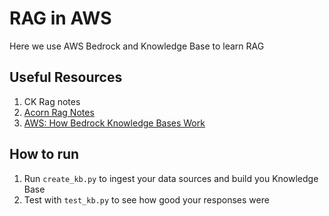 # RAG in AWS

Here we use AWS Bedrock and Knowledge Base to learn RAG

## Useful Resources

1. CK Rag notes
2. [Acorn Rag Notes]()
3. [AWS: How Bedrock Knowledge Bases Work](https://docs.aws.amazon.com/bedrock/latest/userguide/kb-how-it-works.html)

## How to run

1. Run `create_kb.py` to ingest your data sources and build you Knowledge Base
2. Test with `test_kb.py` to see how good your responses were
